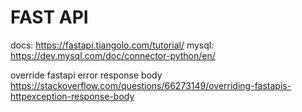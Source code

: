  # FAST API

docs: https://fastapi.tiangolo.com/tutorial/
mysql: https://dev.mysql.com/doc/connector-python/en/

override fastapi error response body
https://stackoverflow.com/questions/66273149/overriding-fastapis-httpexception-response-body